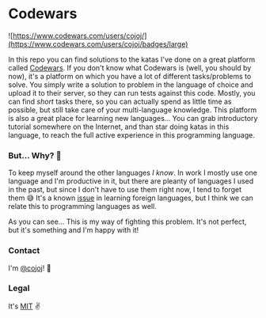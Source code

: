 # Codewars

![https://www.codewars.com/users/cojoj/](https://www.codewars.com/users/cojoj/badges/large)

In this repo you can find solutions to the katas I've done on a great platform called [Codewars](https://www.codewars.com/).
If you don't know what Codewars is (well, you should by now), it's a platform on which you have a lot of different tasks/problems to solve. You simply write a solution to problem in the language of choice and upload it to their server, so they can run tests against this code.
Mostly, you can find _short_ tasks there, so you can actually spend as little time as possible, but still take care of your multi-language knowledge.
This platform is also a great place for learning new languages... You can grab introductory tutorial somewhere on the Internet, and than star doing katas in this language, to reach the full active experience in this programming language.

### But... Why? 🤔

To keep myself around the other languages _I know_. In work I mostly use one language and I'm productive in it, but there are pleanty of languages I used in the past, but since I don't have to use them right now, I tend to forget them 😅 
It's a known [issue](https://www.psychologytoday.com/blog/life-bilingual/201103/language-forgetting) in learning foreign languages, but I think we can relate this to programming languages as well.

As you can see... This is my way of fighting this problem. It's not perfect, but it's something and I'm happy with it!

### Contact

I'm [@cojoj](https://twitter.com/cojoj)! 👊

### Legal

It's [MIT](/LICENSE) ✌️
